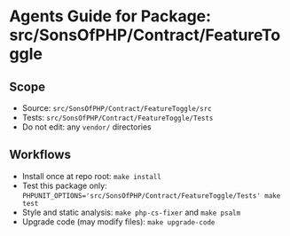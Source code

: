 # Agents Guide for Package: src/SonsOfPHP/Contract/FeatureToggle

## Scope

- Source: `src/SonsOfPHP/Contract/FeatureToggle/src`
- Tests: `src/SonsOfPHP/Contract/FeatureToggle/Tests`
- Do not edit: any `vendor/` directories

## Workflows

- Install once at repo root: `make install`
- Test this package only: `PHPUNIT_OPTIONS='src/SonsOfPHP/Contract/FeatureToggle/Tests' make test`
- Style and static analysis: `make php-cs-fixer` and `make psalm`
- Upgrade code (may modify files): `make upgrade-code`

